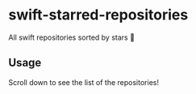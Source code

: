# swift-starred-repositories

All swift repositories sorted by stars 🌟

## Usage

Scroll down to see the list of the repositories!

